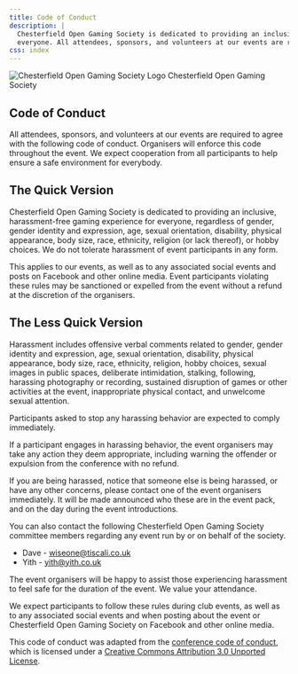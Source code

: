 ```yaml
---
title: Code of Conduct
description: |
  Chesterfield Open Gaming Society is dedicated to providing an inclusive, harassment-free gaming experience for 
  everyone. All attendees, sponsors, and volunteers at our events are required to agree with this code of conduct. 
css: index
---
```

<section role="banner" class="cogs-header margin-bottom-1">
	<img src="/images/logo.png" alt="Chesterfield Open Gaming Society Logo" class="logo">
	<span class="h1 club-name">Chesterfield Open Gaming Society</span>
	<h1>Code of Conduct</h1>
</section>

All attendees, sponsors, and volunteers at our events are required to agree with the following code of conduct. 
Organisers will enforce this code throughout the event. We expect cooperation from all participants to help ensure a 
safe environment for everybody.

## The Quick Version

<p class="lead">
    Chesterfield Open Gaming Society is dedicated to providing an inclusive, harassment-free gaming experience for
    everyone, regardless of gender, gender identity and expression, age, sexual orientation, disability, physical
    appearance, body size, race, ethnicity, religion (or lack thereof), or hobby choices. We do not tolerate harassment
    of event participants in any form. 
</p>
<p class="lead">
    This applies to our events, as well as to any associated social events and posts on Facebook and other online 
    media. Event participants violating these rules may be sanctioned or expelled from the event without a refund at the
    discretion of the organisers.
</p>

## The Less Quick Version

Harassment includes offensive verbal comments related to gender, gender identity and expression, age, sexual
orientation, disability, physical appearance, body size, race, ethnicity, religion, hobby choices, sexual images in
public spaces, deliberate intimidation, stalking, following, harassing photography or recording, sustained disruption of
games or other activities at the event, inappropriate physical contact, and unwelcome sexual attention.

Participants asked to stop any harassing behavior are expected to comply immediately.

If a participant engages in harassing behavior, the event organisers may take any action they deem appropriate,
including warning the offender or expulsion from the conference with no refund.

If you are being harassed, notice that someone else is being harassed, or have any other concerns, please contact one
of the event organisers immediately. It will be made announced who these are in the event pack, and on the day during 
the event introductions.

You can also contact the following Chesterfield Open Gaming Society committee members regarding any event run by or on 
behalf of the society.

* Dave - [wiseone@tiscali.co.uk](mailto:wiseone@tiscali.co.uk)
* Yith - [yith@yith.co.uk](mailto:yith@yith.co.uk)

The event organisers will be happy to assist those experiencing harassment to feel safe for the duration of the event. 
We value your attendance.

We expect participants to follow these rules during club events, as well as to any associated social events and when
posting about the event or Chesterfield Open Gaming Society on Facebook and other online media.

This code of conduct was adapted from the [conference code of conduct](http://confcodeofconduct.com/), which is
licensed under a [Creative Commons Attribution 3.0 Unported License](
http://creativecommons.org/licenses/by/3.0/deed.en_US). 
